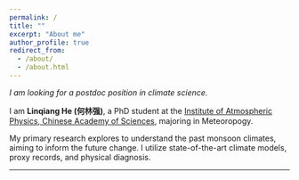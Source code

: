 ```yaml
---
permalink: /
title: ""
excerpt: "About me"
author_profile: true
redirect_from: 
  - /about/
  - /about.html
---
```



*I am looking for a postdoc position in climate science.*

I am **Linqiang He (何林强)**, a PhD student at the [Institute of Atmospheric Physics, Chinese Academy of Sciences](http://english.iap.cas.cn/), majoring in Meteoropogy. 

My primary research explores to understand the past monsoon climates, aiming to inform the future change. I utilize state-of-the-art climate models, proxy records, and physical diagnosis.

<script>
document.write("Last modifid at: "+document.lastModified+"" )
</script>

---

<!--
<a href="https://info.flagcounter.com/21GO"><img src="https://s01.flagcounter.com/map/21GO/size_s/txt_000000/border_CCCCCC/pageviews_1/viewers_0/flags_0/" alt="Flag Counter" border="0"></a>
-->

